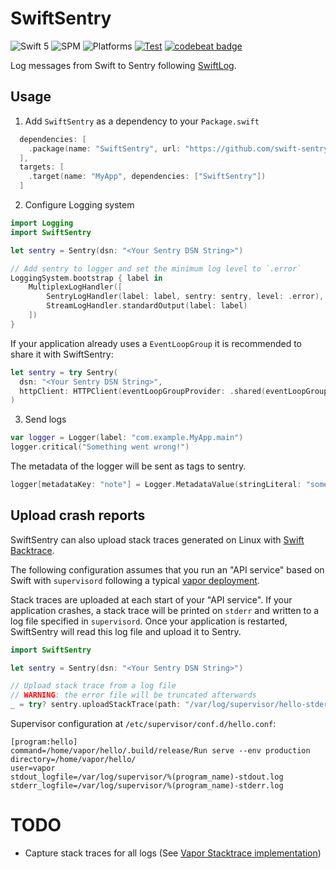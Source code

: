# SwiftSentry

![Swift 5](https://img.shields.io/badge/Swift-5-orange.svg) ![SPM](https://img.shields.io/badge/SPM-compatible-green.svg) ![Platforms](https://img.shields.io/badge/Platforms-macOS%20Linux-green.svg) [![Test](https://github.com/swift-sentry/swift-sentry/actions/workflows/test.yml/badge.svg)](https://github.com/swift-sentry/swift-sentry/actions/workflows/test.yml) [![codebeat badge](https://codebeat.co/badges/b4f3753c-c753-4479-8bc2-53fb5892093f)](https://codebeat.co/projects/github-com-swift-sentry-swift-sentry-main)

Log messages from Swift to Sentry following [SwiftLog](https://github.com/apple/swift-log).

## Usage
1. Add `SwiftSentry` as a dependency to your `Package.swift`

```swift
  dependencies: [
    .package(name: "SwiftSentry", url: "https://github.com/swift-sentry/swift-sentry.git", from: "1.0.0")
  ],
  targets: [
    .target(name: "MyApp", dependencies: ["SwiftSentry"])
  ]
```

2. Configure Logging system

```swift
import Logging
import SwiftSentry

let sentry = Sentry(dsn: "<Your Sentry DSN String>")

// Add sentry to logger and set the minimum log level to `.error`
LoggingSystem.bootstrap { label in
    MultiplexLogHandler([
        SentryLogHandler(label: label, sentry: sentry, level: .error),
        StreamLogHandler.standardOutput(label: label)
    ])
}
```

If your application already uses a `EventLoopGroup` it is recommended to share it with SwiftSentry:

```swift
let sentry = try Sentry(
  dsn: "<Your Sentry DSN String>",
  httpClient: HTTPClient(eventLoopGroupProvider: .shared(eventLoopGroup))
)
```

3. Send logs

```swift
var logger = Logger(label: "com.example.MyApp.main")
logger.critical("Something went wrong!")
```

The metadata of the logger will be sent as tags to sentry.

```swift
logger[metadataKey: "note"] = Logger.MetadataValue(stringLiteral: "some usefull information")
```

## Upload crash reports
SwiftSentry can also upload stack traces generated on Linux with [Swift Backtrace](https://github.com/swift-server/swift-backtrace).

The following configuration assumes that you run an "API service" based on Swift with `supervisord` following a typical [vapor deployment](https://docs.vapor.codes/4.0/deploy/supervisor/).

Stack traces are uploaded at each start of your "API service". If your application crashes, a stack trace will be printed on `stderr` and written to a log file specified in `supervisord`. Once your application is restarted, SwiftSentry will read this log file and upload it to Sentry.

```swift
import SwiftSentry

let sentry = Sentry(dsn: "<Your Sentry DSN String>")

// Upload stack trace from a log file
// WARNING: the error file will be truncated afterwards
_ = try? sentry.uploadStackTrace(path: "/var/log/supervisor/hello-stderr.log")
```


Supervisor configuration at `/etc/supervisor/conf.d/hello.conf`:

```
[program:hello]
command=/home/vapor/hello/.build/release/Run serve --env production
directory=/home/vapor/hello/
user=vapor
stdout_logfile=/var/log/supervisor/%(program_name)-stdout.log
stderr_logfile=/var/log/supervisor/%(program_name)-stderr.log
```

# TODO
- Capture stack traces for all logs (See [Vapor Stacktrace implementation](https://github.com/vapor/vapor/blob/73d57959a96ceca719558e70c320b2f729d2b25b/Sources/Vapor/Error/StackTrace.swift))
